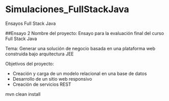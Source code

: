 # Simulaciones_FullStackJava
Ensayos Full Stack Java

##Ensayo 2
Nombre del proyecto: Ensayo para la evaluación final del curso Full Stack Java

Tema: Generar una solución de negocio basada en una plataforma web construida bajo arquitectura JEE

Objetivos del proyecto:
- Creación y carga de un modelo relacional en una base de datos
- Desarrollo de un sitio web responsivo
- Creación de servicios REST

mvn clean install
